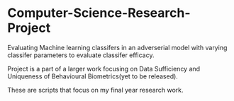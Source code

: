 # Computer-Science-Research-Project
Evaluating Machine learning classifers in an adverserial model with varying classifer parameters to evaluate classifer efficacy.


Project is a part of a larger work focusing on Data Sufficiency and Uniqueness of Behavioural Biometrics(yet to be released).

These are scripts that focus on my final year research work.
